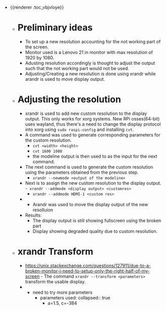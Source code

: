 - {{renderer :toc_vbjvloye}}
	- # Preliminary ideas
		- To set up a new resolution accounting for the not working part of the screen.
		- Monitor used is a Lenovo 21 in monitor with max resolution of 1920 by 1080.
		- Adusting resolution accordingly is thought to adjust the output such that the not working part would not be used.
		- Adjusting/Creating a new resolution is done using xrandr while arandr is used to move display output.
	- # Adjusting the resolution
		- xrandr is used to add new custom resolution to the display output. This only works for xorg systems. New RPi osses(64-bit) uses wayland, thus there's a need to change the display protocol into xorg using ``sudo raspi-config`` and installing `cvt`.
		- A command was used to generate corresponding parameters for the custom resolution.
			- `cvt <width> <height>`
			- `cvt 1600 1080`
			- the modeline output is then used to as the input for the next command.
		- The next command is used to generate the custom resolution using the parameters obtained from the previous step.
			- `xrandr --newmode <output of the modeline>`
		- Next is to assign the new custom resolution to the display output.
		  -` xrandr --addmode <display output> <customres>`
			- `xrandr --addmode HDMI-1 <custom res>`
		- - Arandr was used to move the display output of the new resolluion
		- Results:
			- The display output is still showing fullscreen using the broken part
			- Display showing degraded quality due to custom resolution.
	- # xrandr Transform
		- https://unix.stackexchange.com/questions/127911/due-to-a-broken-monitor-i-need-to-setup-only-the-right-half-of-my-screen
		   - The command `xrandr --transform <parameters>` transform the usable display.
		- - need to try more parameters
			- parameters used:
			  collapsed:: true
				- a=1.5, c=-384